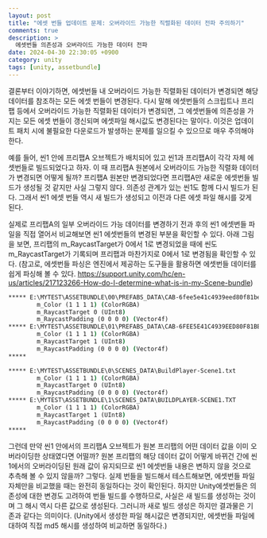 ```yaml
---
layout: post
title: "에셋 번들 업데이트 문제: 오버라이드 가능한 직렬화된 데이터 전파 주의하기"
comments: true  
description: >
  에셋번들 의존성과 오버라이드 가능한 데이터 전파
date: 2024-04-30 22:30:05 +0900
category: unity
tags: [unity, assetbundle]
---
```


결론부터 이야기하면, 에셋번들 내 오버라이드 가능한 직렬화된 데이터가 변경되면 해당 데이터를 참조하는 모든 에셋 번들이 변경된다. 다시 말해 에셋번들의 스크립트나 프리팹 등에서 오버라이드 가능한 직렬화된 데이터가 변경되면, 그 에셋번들에 의존성을 가지는 모든 에셋 번들이 갱신되며 에셋파일 해시값도 변경된다는 말이다. 이것은 업데이트 패치 시에 불필요한 다운로드가 발생하는 문제를 일으킬 수 있으므로 매우 주의해야 한다.

예를 들어, 씬1 안에 프리팹A 오브젝트가 배치되어 있고 씬1과 프리팹A이 각각 자체 에셋번들로 빌드되었다고 하자. 이 때 프리팹A 원본에서 오버라이드 가능한 직렬화 데이터가 변경되면 어떻게 될까? 프리팹A 원본만 변경되었다면 프리팹A만 새로운 에셋번들 빌드가 생성될 것 같지만 사실 그렇지 않다. 의존성 관계가 있는 씬1도 함께 다시 빌드가 된다. 그래서 씬1 에셋 번들 역시 새 빌드가 생성되고 이전과 다른 에셋 파일 해시를 갖게 된다.

실제로 프리팹A의 일부 오버라이드 가능 데이터를 변경하기 전과 후의 씬1 에셋번들 파일을 직접 열어서 비교해보면 씬1 에셋번들의 변경된 부분을 확인할 수 있다. 아래 그림을 보면, 프리팹의 m_RaycastTarget가 0에서 1로 변경되었을 때에 씬도 m_RaycastTarget가 기록되며 프리팹과 마찬가지로 0에서 1로 변경됨을 확인할 수 있다. 
(참고로, 에셋번들 파싱은 엔진에서 제공하는 도구들을 활용하면 에셋번들 데이터를 쉽게 파싱해 볼 수 있다. https://support.unity.com/hc/en-us/articles/217123266-How-do-I-determine-what-is-in-my-Scene-bundle)

```cmd
***** E:\MYTEST\ASSETBUNDLE\00\PREFABS_DATA\CAB-6fee5e41c4939eed80f81beb3e5e6ebc.txt
        m_Color (1 1 1 1) (ColorRGBA)
        m_RaycastTarget 0 (UInt8)
        m_RaycastPadding (0 0 0 0) (Vector4f)
***** E:\MYTEST\ASSETBUNDLE\01\PREFABS_DATA\CAB-6FEE5E41C4939EED80F81BEB3E5E6EBC.TXT
        m_Color (1 1 1 1) (ColorRGBA)
        m_RaycastTarget 1 (UInt8)
        m_RaycastPadding (0 0 0 0) (Vector4f)
*****
```
```cmd
***** E:\MYTEST\ASSETBUNDLE\0\SCENES_DATA\BuildPlayer-Scene1.txt
        m_Color (1 1 1 1) (ColorRGBA)
        m_RaycastTarget 0 (UInt8)
        m_RaycastPadding (0 0 0 0) (Vector4f)
***** E:\MYTEST\ASSETBUNDLE\1\SCENES_DATA\BUILDPLAYER-SCENE1.TXT
        m_Color (1 1 1 1) (ColorRGBA)
        m_RaycastTarget 1 (UInt8)
        m_RaycastPadding (0 0 0 0) (Vector4f)
*****
```

그런데 만약 씬1 안에서의 프리팹A 오브젝트가 원본 프리팹의 어떤 데이터 값을 이미 오버라이딩한 상태였다면 어떨까? 원본 프리팹의 해당 데이터 값이 어떻게 바뀌건 간에 씬1에서의 오버라이딩된 원래 값이 유지되므로 씬1 에셋번들 내용은 변하지 않을 것으로 추측해 볼 수 있지 않을까? 그렇다. 실제 번들을 빌드해서 테스트해보면, 에셋번들 파일 자체만을 비교했을 때는 완전히 동일하다는 것이 확인된다. 하지만  Unity에셋번들은 의존성에 대한 변경도 고려하여 번들 빌드를 수행하므로, 사실은 새 빌드를 생성하는 것이며 그 해시 역시 다른 값으로 생성된다. 그러니까 새로 빌드 생성은 하지만 결과물은 기존과 같다는 의미이다. 
(Unity에서 생성한 파일 해시값은 변경되지만, 에셋번들 파일에 대하여 직접 md5 해시를 생성하여 비교하면 동일하다.)


